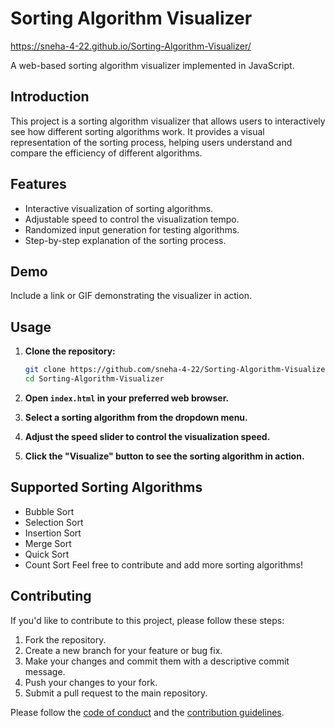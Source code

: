 # Sorting Algorithm Visualizer

https://sneha-4-22.github.io/Sorting-Algorithm-Visualizer/

A web-based sorting algorithm visualizer implemented in JavaScript.

## Introduction

This project is a sorting algorithm visualizer that allows users to interactively see how different sorting algorithms work. It provides a visual representation of the sorting process, helping users understand and compare the efficiency of different algorithms.

## Features

- Interactive visualization of sorting algorithms.
- Adjustable speed to control the visualization tempo.
- Randomized input generation for testing algorithms.
- Step-by-step explanation of the sorting process.

## Demo

Include a link or GIF demonstrating the visualizer in action.

## Usage

1. **Clone the repository:**

    ```bash
    git clone https://github.com/sneha-4-22/Sorting-Algorithm-Visualizer.git
    cd Sorting-Algorithm-Visualizer
    ```

2. **Open `index.html` in your preferred web browser.**

3. **Select a sorting algorithm from the dropdown menu.**

4. **Adjust the speed slider to control the visualization speed.**

5. **Click the "Visualize" button to see the sorting algorithm in action.**

## Supported Sorting Algorithms

- Bubble Sort
- Selection Sort
- Insertion Sort
- Merge Sort
- Quick Sort
- Count Sort 
Feel free to contribute and add more sorting algorithms!

## Contributing

If you'd like to contribute to this project, please follow these steps:

1. Fork the repository.
2. Create a new branch for your feature or bug fix.
3. Make your changes and commit them with a descriptive commit message.
4. Push your changes to your fork.
5. Submit a pull request to the main repository.

Please follow the [code of conduct](CODE_OF_CONDUCT.md) and the [contribution guidelines](CONTRIBUTING.md).

